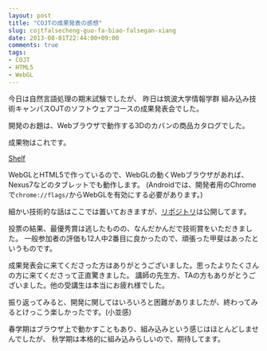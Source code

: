```yaml
---
layout: post
title: "COJTの成果発表の感想"
slug: cojtfalsecheng-guo-fa-biao-falsegan-xiang
date: 2013-08-01T22:44:00+09:00
comments: true
tags:
- COJT
- HTML5
- WebGL
---
```


今日は自然言語処理の期末試験でしたが、
昨日は筑波大学情報学群 組み込み技術キャンパスOJTのソフトウェアコースの成果発表会でした。

開発のお題は、Webブラウザで動作する3Dのカバンの商品カタログでした。

成果物はこれです。

[Shelf](http://gam0022.net/app/shelf/)

WebGLとHTML5で作っているので、WebGLの動くWebブラウザがあれば、Nexus7などのタブレットでも動作します。
(Androidでは、開発者用のChromeで`chrome://flags/`からWebGLを有効にする必要があります。)

細かい技術的な話はここでは置いておきますが、[リポジトリ](https://github.com/gam0022/shelf)は公開してます。

投票の結果、最優秀賞は逃したものの、なんだかんだで技術賞をいただきました。
一般参加者の評価も12人中2番目に良かったので、頑張った甲斐はあったというものです。

成果発表会に来てくださった方はありがとうございました。思ったよりたくさんの方に来てくださって正直驚きました。
講師の先生方、TAの方もありがとうございました。他の受講生は本当にお疲れ様でした。

振り返ってみると、開発に関してはいろいろと困難がありましたが、終わってみるとけっこう楽しかったです。(小並感)

春学期はブラウザ上で動かすこともあり、組み込みという感じはほとんどしませんでしたが、
秋学期は本格的に組み込みらしいので、期待してます。
